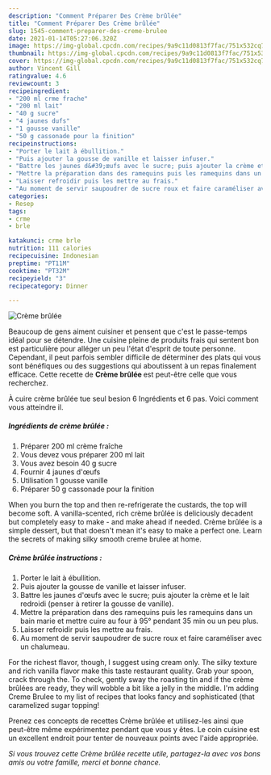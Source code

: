 ```yaml
---
description: "Comment Préparer Des Crème brûlée"
title: "Comment Préparer Des Crème brûlée"
slug: 1545-comment-preparer-des-creme-brulee
date: 2021-01-14T05:27:06.320Z
image: https://img-global.cpcdn.com/recipes/9a9c11d0813f7fac/751x532cq70/creme-brulee-photo-principale-de-la-recette.jpg
thumbnail: https://img-global.cpcdn.com/recipes/9a9c11d0813f7fac/751x532cq70/creme-brulee-photo-principale-de-la-recette.jpg
cover: https://img-global.cpcdn.com/recipes/9a9c11d0813f7fac/751x532cq70/creme-brulee-photo-principale-de-la-recette.jpg
author: Vincent Gill
ratingvalue: 4.6
reviewcount: 3
recipeingredient:
- "200 ml crme frache"
- "200 ml lait"
- "40 g sucre"
- "4 jaunes dufs"
- "1 gousse vanille"
- "50 g cassonade pour la finition"
recipeinstructions:
- "Porter le lait à ébullition."
- "Puis ajouter la gousse de vanille et laisser infuser."
- "Battre les jaunes d&#39;œufs avec le sucre; puis ajouter la crème et le lait redroidi (penser à retirer la gousse de vanille)."
- "Mettre la préparation dans des ramequins puis les ramequins dans un bain marie et mettre cuire au four à 95° pendant 35 min ou un peu plus."
- "Laisser refroidir puis les mettre au frais."
- "Au moment de servir saupoudrer de sucre roux et faire caraméliser avec un chalumeau."
categories:
- Resep
tags:
- crme
- brle

katakunci: crme brle 
nutrition: 111 calories
recipecuisine: Indonesian
preptime: "PT11M"
cooktime: "PT32M"
recipeyield: "3"
recipecategory: Dinner

---
```



![Crème brûlée](https://img-global.cpcdn.com/recipes/9a9c11d0813f7fac/751x532cq70/creme-brulee-photo-principale-de-la-recette.jpg)

Beaucoup de gens aiment cuisiner et pensent que c'est le passe-temps idéal pour se détendre. Une cuisine pleine de produits frais qui sentent bon est particulière pour alléger un peu l'état d'esprit de toute personne. Cependant, il peut parfois sembler difficile de déterminer des plats qui vous sont bénéfiques ou des suggestions qui aboutissent à un repas finalement efficace. Cette recette de <strong> Crème brûlée </strong> est peut-être celle que vous recherchez.

<!--inarticleads1-->

À cuire crème brûlée tue seul besion 6 Ingrédients et 6 pas. Voici comment vous atteindre il.

##### Ingrédients de crème brûlée :

1. Préparer 200 ml crème fraîche
1. Vous devez vous préparer 200 ml lait
1. Vous avez besoin 40 g sucre
1. Fournir 4 jaunes d&#39;œufs
1. Utilisation 1 gousse vanille
1. Préparer 50 g cassonade pour la finition


When you burn the top and then re-refrigerate the custards, the top will become soft. A vanilla-scented, rich crème brûlée is deliciously decadent but completely easy to make - and make ahead if needed. Crème brûlée is a simple dessert, but that doesn&#39;t mean it&#39;s easy to make a perfect one. Learn the secrets of making silky smooth creme brulee at home. 

<!--inarticleads2-->

##### Crème brûlée instructions :

1. Porter le lait à ébullition.
1. Puis ajouter la gousse de vanille et laisser infuser.
1. Battre les jaunes d&#39;œufs avec le sucre; puis ajouter la crème et le lait redroidi (penser à retirer la gousse de vanille).
1. Mettre la préparation dans des ramequins puis les ramequins dans un bain marie et mettre cuire au four à 95° pendant 35 min ou un peu plus.
1. Laisser refroidir puis les mettre au frais.
1. Au moment de servir saupoudrer de sucre roux et faire caraméliser avec un chalumeau.


For the richest flavor, though, I suggest using cream only. The silky texture and rich vanilla flavor make this taste restaurant quality. Grab your spoon, crack through the. To check, gently sway the roasting tin and if the crème brûlées are ready, they will wobble a bit like a jelly in the middle. I&#39;m adding Creme Brulee to my list of recipes that looks fancy and sophisticated (that caramelized sugar topping! 

<!--inarticleads1-->

<p>
Prenez ces concepts de recettes Crème brûlée et utilisez-les ainsi que peut-être même expérimentez pendant que vous y êtes. Le coin cuisine est un excellent endroit pour tenter de nouveaux points avec l'aide appropriée.
</p>

<p>
<i>Si vous trouvez cette Crème brûlée recette utile, partagez-la avec vos bons amis ou votre famille, merci et bonne chance.</i>
</p>
